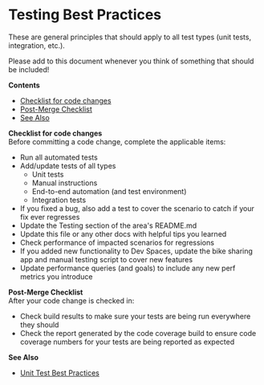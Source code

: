 # Testing Best Practices

These are general principles that should apply to all test types (unit tests, integration, etc.).

Please add to this document whenever you think of something that should be included!

**Contents**
- [Checklist for code changes](#checklist)<br>
- [Post-Merge Checklist](#postChecklist)<br>
- [See Also](#seeAlso)<br>

<a id="checklist">**Checklist for code changes**</a><br>
Before committing a code change, complete the applicable items:
- Run all automated tests
- Add/update tests of all types
    - Unit tests
    - Manual instructions
    - End-to-end automation (and test environment)
    - Integration tests
- If you fixed a bug, also add a test to cover the scenario to catch if your fix ever regresses
- Update the Testing section of the area's README.md
- Update this file or any other docs with helpful tips you learned
- Check performance of impacted scenarios for regressions
- If you added new functionality to Dev Spaces, update the bike sharing app and manual testing script to cover new features
- Update performance queries (and goals) to include any new perf metrics you introduce

<a id="postChecklist">**Post-Merge Checklist**</a><br>
After your code change is checked in:
- Check build results to make sure your tests are being run everywhere they should
- Check the report generated by the code coverage build to ensure code coverage numbers for your tests are being reported as expected

<a id="seeAlso">**See Also**</a>
- [Unit Test Best Practices](./unittests/BESTPRACTICES.md)
